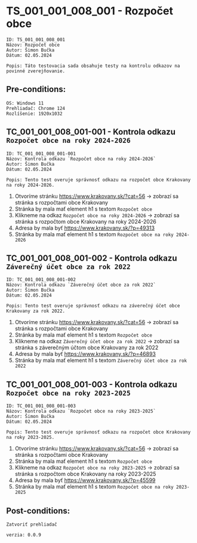 # TS_001_001_008_001 - Rozpočet obce

```
ID: TS_001_001_008_001
Názov: Rozpočet obce
Autor: Šimon Bučka
Dátum: 02.05.2024
```

```
Popis: Táto testovacia sada obsahuje testy na kontrolu odkazov na povinné zverejňovanie.
```

## Pre-conditions:

```
OS: Windows 11
Prehliadač: Chrome 124
Rozlíšenie: 1920x1032
```

## TC_001_001_008_001-001 - Kontrola odkazu `Rozpočet obce na roky 2024-2026`

```
ID: TC_001_001_008_001-001
Názov: Kontrola odkazu `Rozpočet obce na roky 2024-2026`
Autor: Šimon Bučka
Dátum: 02.05.2024
```

```
Popis: Tento test overuje správnosť odkazu na rozpočet obce Krakovany na roky 2024-2026.
```
1. Otvoríme stránku https://www.krakovany.sk/?cat=56 -> zobrazí sa stránka s rozpočtami obce Krakovany
2. Stránka by mala mať element h1 s textom `Rozpočet obce`
3. Klikneme na odkaz `Rozpočet obce na roky 2024-2026` -> zobrazí sa stránka s rozpočtom obce Krakovany na roky 2024-2026
4. Adresa by mala byť https://www.krakovany.sk/?p=49313
5. Stránka by mala mať element h1 s textom `Rozpočet obce na roky 2024-2026`

## TC_001_001_008_001-002 - Kontrola odkazu `Záverečný účet obce za rok 2022`

```
ID: TC_001_001_008_001-002
Názov: Kontrola odkazu `Záverečný účet obce za rok 2022`
Autor: Šimon Bučka
Dátum: 02.05.2024
```

```
Popis: Tento test overuje správnosť odkazu na záverečný účet obce Krakovany za rok 2022.
```

1. Otvoríme stránku https://www.krakovany.sk/?cat=56 -> zobrazí sa stránka s rozpočtami obce Krakovany
2. Stránka by mala mať element h1 s textom `Rozpočet obce`
3. Klikneme na odkaz `Záverečný účet obce za rok 2022` -> zobrazí sa stránka s záverečným účtom obce Krakovany za rok 2022
4. Adresa by mala byť https://www.krakovany.sk/?p=46893
5. Stránka by mala mať element h1 s textom `Záverečný účet obce za rok 2022`


## TC_001_001_008_001-003 - Kontrola odkazu `Rozpočet obce na roky 2023-2025`

```
ID: TC_001_001_008_001-003
Názov: Kontrola odkazu `Rozpočet obce na roky 2023-2025`
Autor: Šimon Bučka
Dátum: 02.05.2024
```

```
Popis: Tento test overuje správnosť odkazu na rozpočet obce Krakovany na roky 2023-2025.
```

1. Otvoríme stránku https://www.krakovany.sk/?cat=56 -> zobrazí sa stránka s rozpočtami obce Krakovany
2. Stránka by mala mať element h1 s textom `Rozpočet obce`
3. Klikneme na odkaz `Rozpočet obce na roky 2023-2025` -> zobrazí sa stránka s rozpočtom obce Krakovany na roky 2023-2025
4. Adresa by mala byť https://www.krakovany.sk/?p=45599
5. Stránka by mala mať element h1 s textom `Rozpočet obce na roky 2023-2025`

## Post-conditions:

```
Zatvoriť prehliadač
```

```
verzia: 0.0.9
```